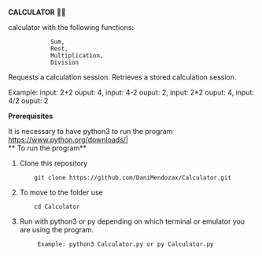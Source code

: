 **CALCULATOR** 🧠🧮

calculator with the following functions:

				Sum, 
				Rest,  
				Multiplication, 
				Division

Requests a calculation session. Retrieves a stored calculation session.

Example: input: 2+2 ouput: 4, input: 4-2 ouput: 2, input: 2*2 ouput: 4, input: 4/2 ouput: 2

**Prerequisites**

It is necessary to have python3 to run the program
https://www.python.org/downloads/|  
**
To run the program**
1.  Clone this repository

			git clone https://github.com/DaniMendozax/Calculator.git
2.  To move to the folder use

		 	cd Calculator
3. Run with python3 or py depending on which terminal or emulator you are using the program.

			Example: python3 Calculator.py or py Calculator.py

